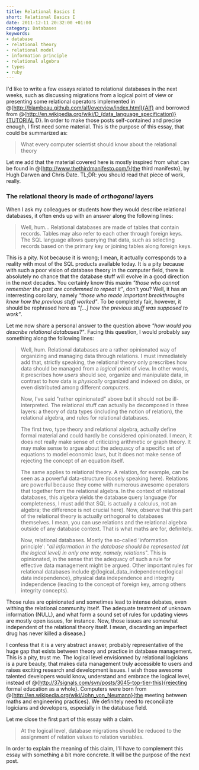 ```yaml
--- 
title: Relational Basics I
short: Relational Basics I
date: 2011-12-11 20:32:00 +01:00
category: Databases
keywords: 
- database
- relational theory
- relational model
- information principle
- relational algebra
- types
- ruby
---
```

I'd like to write a few essays related to relational databases in the next weeks, such as discussing migrations from a logical point of view or presenting some relational operators implemented in @{http://blambeau.github.com/alf/overview/index.html}{Alf} and borrowed from @{http://en.wikipedia.org/wiki/D_(data_language_specification)}{TUTORIAL D}. In order to make those posts self-contained and precise enough, I first need some material. This is the purpose of this essay, that could be summarized as:
 
> What every computer scientist should know about the relational theory

Let me add that the material covered here is mostly inspired from what can be found in @{http://www.thethirdmanifesto.com/}{the third manifesto}, by Hugh Darwen and Chris Date. TL;DR: you should read that piece of work, really.

### The relational theory is made of _orthogonal_ layers

When I ask my colleagues or students how they would describe relational databases, it often ends up with an answer along the following lines:

> Well, hum... Relational databases are made of tables that contain records. Tables may also refer to each other through foreign keys. The SQL language allows querying that data, such as selecting records based on the primary key or joining tables along foreign keys.

This is a pity. Not because it is wrong; I mean, it actually corresponds to a reality with most of the SQL products available today. It is a pity because with such a poor vision of database theory in the computer field, there is absolutely no chance that the database stuff will evolve in a good direction in the next decades. You certainly know this maxim _"those who cannot remember the past are condemned to repeat it"_, don't you? Well, it has an interresting  corollary, namely _"those who made important breakthroughs knew how the previous stuff worked"_. To be completely fair, however, it should be rephrased here as _"[...] how the previous stuff was supposed to work"_.

Let me now share a personal answer to the question above _"how would you describe relational databases?"_. Facing this question, I would probably say something along the following lines:

> Well, hum. Relational databases are a rather opinionated way of organizing and managing data through relations. I must immediately add that, strictly speaking, the relational theory only prescribes how data should be managed from a *logical* point of view. In other words, it prescribes how *users* should see, organize and manipulate data, in contrast to how data is *physically* organized and indexed on disks, or even distributed among different *computers*.
> 
> Now, I've said "rather opinionated" above but it should not be ill-interpreted. The relational stuff can actually be decomposed in three layers: a theory of data types (including the notion of relation), the relational algebra, and rules for relational databases. 
> 
> The first two, type theory and relational algebra, actually define formal material and could hardly be considered opinionated. I mean, it does not really make sense of criticizing arithmetic or graph theory. It may make sense to argue about the adequacy of a specific set of equations to model economic laws, but it does not make sense of rejecting the concept of an equation itself. 
> 
> The same applies to relational theory. A relation, for example, can be seen as a powerful data-structure (loosely speaking here). Relations are powerful because they come with numerous awesome operators that together form the relational algebra. In the context of relational databases, this algebra yields the database query language (for completeness, I must add that SQL is actually a calculus, not an algebra; the difference is not crucial here). Now, observe that this part of the relational theory is actually orthogonal to databases themselves. I mean, you can use relations and the relational algebra outside of any database context. That is what maths are for, definitely.
> 
> Now, relational databases. Mostly the so-called 'information principle': "*all information in the database should be represented (at the logical level) in only one way, namely, relations*". This is opinionated, in the sense that the adequacy of such a rule for effective data management might be argued. Other important rules for relational databases include @{logical_data_independence{logical data independence}, physical data independence and integrity independence (leading to the concept of foreign key, among others integrity concepts). 

Those rules are opinionated and sometimes lead to intense debates, even withing the relational community itself. The adequate treatment of unknown information (NULL), and what form a sound set of rules for updating views are mostly open issues, for instance. Now, those issues are somewhat independent of the relational theory itself. I mean, discarding an imperfect drug has never killed a disease.}

I confess that it is a very abstract answer, probably representative of the huge gap that exists between theory and practice in database management. This is a pity, trust me. The logical level envisionned by relational logicians is a pure beauty, that makes data management truly accessible to users and raises exciting research and development issues. I wish those awesome talented developers would know, understand and embrace the logical level, instead of @{http://37signals.com/svn/posts/3045-top-tier-this}{rejecting formal education as a whole}. Computers were born from @{http://en.wikipedia.org/wiki/John_von_Neumann}{the meeting between maths and engineering practices}. We definitely need to reconciliate logicians and developers, especially in the database field.

Let me close the first part of this essay with a claim.

> At the logical level, database migrations should be reduced to the
> assignment of relation values to relation variables.

In order to explain the meaning of this claim, I'll have to complement this essay with something a bit more concrete. It will be the purpose of the next post.
